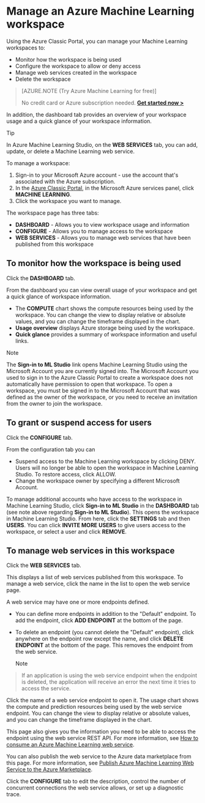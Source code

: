 <properties
    pageTitle="Manage a Machine Learning workspace | Microsoft Azure"
    description="Manage access to Azure Machine Learning workspaces, and deploy and manage ML API web services"
    services="machine-learning"
    documentationCenter=""
    authors="garyericson"
    manager="paulettm"
    editor="cgronlun"/>

<tags
    ms.service="machine-learning"
    ms.workload="data-services"
    ms.tgt_pltfrm="na"
    ms.devlang="na"
    ms.topic="article"
    ms.date="10/15/2015"
    ms.author="garye"/>


# Manage an Azure Machine Learning workspace
Using the Azure Classic Portal, you can manage your Machine Learning workspaces to:

* Monitor how the workspace is being used
* Configure the workspace to allow or deny access
* Manage web services created in the workspace
* Delete the workspace

>[AZURE.NOTE (Try Azure Machine Learning for free)]
>
>No credit card or Azure subscription needed. <a href="https://studio.azureml.net/?selectAccess=true&o=2" target="_blank">**Get started now >**</a>


In addition, the dashboard tab provides an overview of your workspace usage and a quick glance of your workspace information.  

> [!TIP]
> In Azure Machine Learning Studio, on the **WEB SERVICES** tab, you can add, update, or delete a Machine Learning web service.
> 
> 
To manage a workspace:

1. Sign-in to your Microsoft Azure account - use the account that's associated with the Azure subscription.
2. In the [Azure Classic Portal](https://manage.windowsazure.com/), in the Microsoft Azure services panel, click **MACHINE LEARNING**.
3. Click the workspace you want to manage.

The workspace page has three tabs:

* **DASHBOARD** - Allows you to view workspace usage and information
* **CONFIGURE** - Allows you to manage access to the workspace
* **WEB SERVICES** - Allows you to manage web services that have been published from this workspace

## To monitor how the workspace is being used
Click the **DASHBOARD** tab.

From the dashboard you can view overall usage of your workspace and get a quick glance of workspace information.

* The **COMPUTE** chart shows the compute resources being used by the workspace. You can change the view to display relative or absolute values, and you can change the timeframe displayed in the chart.
* **Usage overview** displays Azure storage being used by the workspace.
* **Quick glance** provides a summary of workspace information and useful links.

> [!NOTE]
> The **Sign-in to ML Studio** link opens Machine Learning Studio using the Microsoft Account you are currently signed into. The Microsoft Account you used to sign in to the Azure Classic Portal to create a workspace does not automatically have permission to open that workspace. To open a workspace, you must be signed in to the Microsoft Account that was defined as the owner of the workspace, or you need to receive an invitation from the owner to join the workspace.
> 
> 
## To grant or suspend access for users
Click the **CONFIGURE** tab.

From the configuration tab you can

* Suspend access to the Machine Learning workspace by clicking DENY. Users will no longer be able to open the workspace in Machine Learning Studio. To restore access, click ALLOW.
* Change the workspace owner by specifying a different Microsoft Account.

To manage additional accounts who have access to the workspace in Machine Learning Studio, click **Sign-in to ML Studio** in the **DASHBOARD** tab (see note above regarding **Sign-in to ML Studio**). This opens the workspace in Machine Learning Studio. From here, click the **SETTINGS** tab and then **USERS**. You can click **INVITE MORE USERS** to give users access to the workspace, or select a user and click **REMOVE**.

## To manage web services in this workspace
Click the **WEB SERVICES** tab.

This displays a list of web services published from this workspace.
To manage a web service, click the name in the list to open the web service page.

A web service may have one or more endpoints defined.

* You can define more endpoints in addition to the "Default" endpoint. To add the endpoint, click **ADD ENDPOINT** at the bottom of the page.

* To delete an endpoint (you cannot delete the "Default" endpoint), click anywhere on the endpoint row except the name, and click **DELETE ENDPOINT** at the bottom of the page. This removes the endpoint from the web service.

  > [!NOTE]
> If an application is using the web service endpoint when the endpoint is deleted, the application will receive an error the next time it tries to access the service.
> 
> 

Click the name of a web service endpoint to open it. The usage chart shows the compute and prediction resources being used by the web service endpoint. You can change the view to display relative or absolute values, and you can change the timeframe displayed in the chart.

This page also gives you the information you need to be able to access the endpoint using the web service REST API. For more information, see [How to consume an Azure Machine Learning web service](machine-learning-consume-web-services.md).

You can also publish the web service to the Azure data marketplace from this page. For more information, see [Publish Azure Machine Learning Web Service to the Azure Marketplace](machine-learning-publish-web-service-to-azure-marketplace.md).

Click the **CONFIGURE** tab to edit the description, control the number of concurrent connections the web service allows, or set up a diagnostic trace.

[consume]: machine-learning-consume-web-services.md
[marketplace]: machine-learning-publish-web-service-to-azure-marketplace.md
